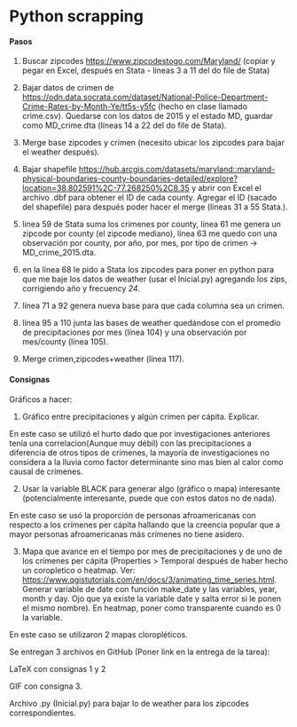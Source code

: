 # Python scrapping

#### Pasos
1) Buscar zipcodes https://www.zipcodestogo.com/Maryland/ (copiar y pegar en Excel, después en Stata - líneas 3 a 11 del do file de Stata)

2) Bajar datos de crimen de https://odn.data.socrata.com/dataset/National-Police-Department-Crime-Rates-by-Month-Ye/tt5s-y5fc (hecho en clase llamado crime.csv). Quedarse con los datos de 2015 y el estado MD, guardar como MD_crime.dta (líneas 14 a 22 del do file de Stata).

3) Merge base zipcodes y crimen (necesito ubicar los zipcodes para bajar el weather después).

4) Bajar shapefile https://hub.arcgis.com/datasets/maryland::maryland-physical-boundaries-county-boundaries-detailed/explore?location=38.802591%2C-77.268250%2C8.35 y abrir con Excel el archivo .dbf para obtener el ID de cada county. Agregar el ID (sacado del shapefile) para después poder hacer el merge (líneas 31 a 55 Stata.).

5) linea 59 de Stata suma los crimenes por county, linea 61 me genera un zipcode por county (el zipcode mediano), línea 63 me quedo con una observación por county, por año, por mes, por tipo de crimen -> MD_crime_2015.dta.

6) en la línea 68 le pido a Stata los zipcodes para poner en python para que me baje los datos de weather (usar el Inicial.py) agregando los zips, corrigiendo año y frecuency *24*.

7) línea 71 a 92 genera nueva base para que cada columna sea un crimen.

8) línea 95 a 110 junta las bases de weather quedándose con el promedio de precipitaciones por mes (línea 104) y una observación por mes/county (linea 105).

9) Merge crimen,zipcodes+weather (línea 117).

#### Consignas

Gráficos a hacer:
1) Gráfico entre precipitaciones y algún crímen per cápita. Explicar.

  En este caso se utilizó el hurto dado que por investigaciones anteriores tenía una correlacion(Aunque muy débil) con las precipitaciones a diferencia de otros tipos de crímenes, la mayoría de investigaciones no considera a la lluvia como factor determinante sino mas bien al calor como causal de crímenes.


2) Usar la variable BLACK para generar algo (gráfico o mapa) interesante (potencialmente interesante, puede que con estos datos no de nada).

En este caso se usó la proporción de personas afroamericanas con respecto a los crímenes per cápita hallando que la creencia popular que a mayor personas afroamericanas más crímenes no tiene asidero.

3) Mapa que avance en el tiempo por mes de precipitaciones y de uno de los crímenes per cápita (Properties > Temporal después de haber hecho un coropletico o heatmap. Ver: https://www.qgistutorials.com/en/docs/3/animating_time_series.html. Generar variable de date con función make_date y las variables, year, month y day. Ojo que ya existe la variable date y salta error si le ponen el mismo nombre). En heatmap, poner como transparente cuando es 0 la variable. 

En este caso se utilizaron 2 mapas cloropléticos.

Se entregan 3 archivos en GitHub (Poner link en la entrega de la tarea):

LaTeX con consignas 1 y 2

GIF con consigna 3.

Archivo .py (Inicial.py) para bajar lo de weather para los zipcodes correspondientes.

